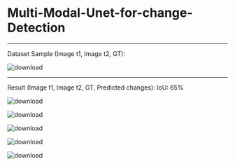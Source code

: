 # Multi-Modal-Unet-for-change-Detection

--- 

Dataset Sample (Image t1, Image t2, GT): 

![download](https://github.com/user-attachments/assets/58a21ec8-cf77-49d7-9e2f-7f6009db43bd)


--- 

Result (Image t1, Image t2, GT, Predicted changes):
IoU: 65%

![download](https://github.com/user-attachments/assets/af806568-41dd-48c6-82b0-42bb381eb56d)


![download](https://github.com/user-attachments/assets/36ffe583-6236-417e-94ec-d66c43b817fd)

![download](https://github.com/user-attachments/assets/821f2279-370b-4858-9e3b-064981951844)

![download](https://github.com/user-attachments/assets/2240cb13-46c9-4aee-8b79-ec4842482ddd)

![download](https://github.com/user-attachments/assets/316aaa3e-6de4-4d96-8cdc-f7a8a7ad8139)
